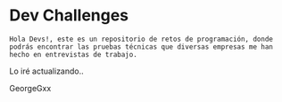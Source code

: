 # Dev Challenges

`Hola Devs!, este es un repositorio de retos de programación, donde podrás encontrar las pruebas técnicas que diversas empresas me han hecho en entrevistas de trabajo.`

Lo iré actualizando..

GeorgeGxx